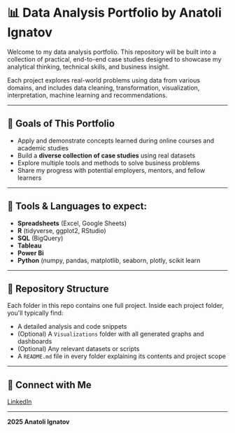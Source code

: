 # 📊 Data Analysis Portfolio by Anatoli Ignatov

Welcome to my data analysis portfolio. This repository will be built into a collection of practical, end-to-end case studies designed to showcase my analytical thinking, technical skills, and business insight.

Each project explores real-world problems using data from various domains, and includes data cleaning, transformation, visualization, interpretation, machine learning and recommendations.

---

## 🎯 Goals of This Portfolio

* Apply and demonstrate concepts learned during online courses and academic studies
* Build a **diverse collection of case studies** using real datasets
* Explore multiple tools and methods to solve business problems
* Share my progress with potential employers, mentors, and fellow learners

---

## 🧰 Tools & Languages to expect:

* **Spreadsheets** (Excel, Google Sheets)
* **R** (tidyverse, ggplot2, RStudio)
* **SQL** (BigQuery)
* **Tableau**
* **Power Bi** 
* **Python** (numpy, pandas, matplotlib, seaborn, plotly, scikit learn

---

## 📁 Repository Structure

Each folder in this repo contains one full project. Inside each project folder, you'll typically find:

* A detailed analysis and code snippets
* (Optional) A `Visualizations` folder with all generated graphs and dashboards
* (Optional) Any relevant datasets or scripts
* A `README.md` file in every folder explaining its contents and project scope

---

## 📎 Connect with Me

[LinkedIn](https://www.linkedin.com/in/anatoli-ignatov-45891421a/)

---

**2025 Anatoli Ignatov**
